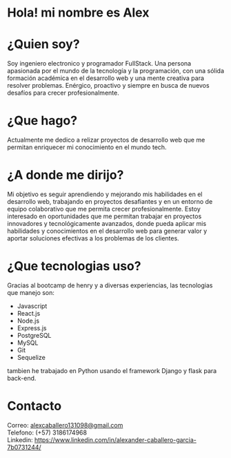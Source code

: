 # Hola! mi nombre es Alex

# ¿Quien soy?

Soy ingeniero electronico y programador FullStack. Una persona apasionada por el mundo de la tecnología y la programación, con una sólida formación académica en el desarrollo web y una mente creativa para resolver problemas.
Enérgico, proactivo y siempre en busca de nuevos desafíos para crecer profesionalmente.

# ¿Que hago?

Actualmente me dedico a relizar proyectos de desarrollo web que me permitan enriquecer mi conocimiento en el mundo tech. 

# ¿A donde me dirijo?

Mi objetivo es seguir aprendiendo y mejorando mis habilidades en el desarrollo web, trabajando en proyectos desafiantes y en un entorno de equipo colaborativo que me permita crecer profesionalmente.
Estoy interesado en oportunidades que me permitan trabajar en proyectos innovadores y tecnológicamente avanzados, donde pueda aplicar mis habilidades y conocimientos en el desarrollo web para generar valor y aportar soluciones efectivas a los problemas de los clientes.

# ¿Que tecnologias uso?

Gracias al bootcamp de henry y a diversas experiencias, las tecnologias que manejo son: 

* Javascript
* React.js
* Node.js
* Express.js
* PostgreSQL
* MySQL
* Git
* Sequelize

tambien he trabajado en Python usando el framework Django y flask para back-end.

# Contacto
Correo: alexcaballero131098@gmail.com <br>
Telefono: (+57) 3186174968 <br>
Linkedin: https://www.linkedin.com/in/alexander-caballero-garcia-7b0731244/
